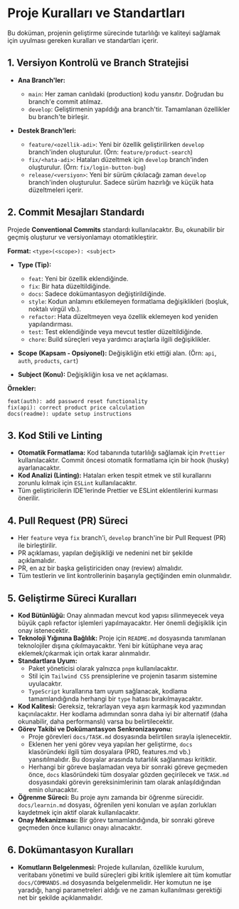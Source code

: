 # Proje Kuralları ve Standartları

Bu doküman, projenin geliştirme sürecinde tutarlılığı ve kaliteyi sağlamak için uyulması gereken kuralları ve standartları içerir.

## 1. Versiyon Kontrolü ve Branch Stratejisi

- **Ana Branch'ler:**
    - `main`: Her zaman canlıdaki (production) kodu yansıtır. Doğrudan bu branch'e commit atılmaz.
    - `develop`: Geliştirmenin yapıldığı ana branch'tir. Tamamlanan özellikler bu branch'te birleşir.

- **Destek Branch'leri:**
    - `feature/<ozellik-adi>`: Yeni bir özellik geliştirilirken `develop` branch'inden oluşturulur. (Örn: `feature/product-search`)
    - `fix/<hata-adi>`: Hataları düzeltmek için `develop` branch'inden oluşturulur. (Örn: `fix/login-button-bug`)
    - `release/<versiyon>`: Yeni bir sürüm çıkılacağı zaman `develop` branch'inden oluşturulur. Sadece sürüm hazırlığı ve küçük hata düzeltmeleri içerir.

## 2. Commit Mesajları Standardı

Projede **Conventional Commits** standardı kullanılacaktır. Bu, okunabilir bir geçmiş oluşturur ve versiyonlamayı otomatikleştirir.

**Format:** `<type>(<scope>): <subject>`

- **Type (Tip):**
    - `feat`: Yeni bir özellik eklendiğinde.
    - `fix`: Bir hata düzeltildiğinde.
    - `docs`: Sadece dokümantasyon değiştirildiğinde.
    - `style`: Kodun anlamını etkilemeyen formatlama değişiklikleri (boşluk, noktalı virgül vb.).
    - `refactor`: Hata düzeltmeyen veya özellik eklemeyen kod yeniden yapılandırması.
    - `test`: Test eklendiğinde veya mevcut testler düzeltildiğinde.
    - `chore`: Build süreçleri veya yardımcı araçlarla ilgili değişiklikler.

- **Scope (Kapsam - Opsiyonel):** Değişikliğin etki ettiği alan. (Örn: `api`, `auth`, `products`, `cart`)
- **Subject (Konu):** Değişikliğin kısa ve net açıklaması.

**Örnekler:**
```
feat(auth): add password reset functionality
fix(api): correct product price calculation
docs(readme): update setup instructions
```

## 3. Kod Stili ve Linting

- **Otomatik Formatlama:** Kod tabanında tutarlılığı sağlamak için `Prettier` kullanılacaktır. Commit öncesi otomatik formatlama için bir hook (husky) ayarlanacaktır.
- **Kod Analizi (Linting):** Hataları erken tespit etmek ve stil kurallarını zorunlu kılmak için `ESLint` kullanılacaktır.
- Tüm geliştiricilerin IDE'lerinde Prettier ve ESLint eklentilerini kurması önerilir.

## 4. Pull Request (PR) Süreci

- Her `feature` veya `fix` branch'i, `develop` branch'ine bir Pull Request (PR) ile birleştirilir.
- PR açıklaması, yapılan değişikliği ve nedenini net bir şekilde açıklamalıdır.
- PR, en az bir başka geliştiriciden onay (review) almalıdır.
- Tüm testlerin ve lint kontrollerinin başarıyla geçtiğinden emin olunmalıdır.

## 5. Geliştirme Süreci Kuralları

- **Kod Bütünlüğü:** Onay alınmadan mevcut kod yapısı silinmeyecek veya büyük çaplı refactor işlemleri yapılmayacaktır. Her önemli değişiklik için onay istenecektir.
- **Teknoloji Yığınına Bağlılık:** Proje için `README.md` dosyasında tanımlanan teknolojiler dışına çıkılmayacaktır. Yeni bir kütüphane veya araç eklemek/çıkarmak için ortak karar alınmalıdır.
- **Standartlara Uyum:**
    - Paket yöneticisi olarak yalnızca `pnpm` kullanılacaktır.
    - Stil için `Tailwind CSS` prensiplerine ve projenin tasarım sistemine uyulacaktır.
    - `TypeScript` kurallarına tam uyum sağlanacak, kodlama tamamlandığında herhangi bir `type` hatası bırakılmayacaktır.
- **Kod Kalitesi:** Gereksiz, tekrarlayan veya aşırı karmaşık kod yazımından kaçınılacaktır. Her kodlama adımından sonra daha iyi bir alternatif (daha okunabilir, daha performanslı) varsa bu belirtilecektir.
- **Görev Takibi ve Dokümantasyon Senkronizasyonu:**
    - Proje görevleri `docs/TASK.md` dosyasında belirtilen sırayla işlenecektir.
    - Eklenen her yeni görev veya yapılan her geliştirme, `docs` klasöründeki ilgili tüm dosyalara (PRD, features.md vb.) yansıtılmalıdır. Bu dosyalar arasında tutarlılık sağlanması kritiktir.
    - Herhangi bir göreve başlamadan veya bir sonraki göreve geçmeden önce, `docs` klasöründeki tüm dosyalar gözden geçirilecek ve `TASK.md` dosyasındaki görevin gereksinimlerinin tam olarak anlaşıldığından emin olunacaktır.
- **Öğrenme Süreci:** Bu proje aynı zamanda bir öğrenme sürecidir. `docs/learnin.md` dosyası, öğrenilen yeni konuları ve aşılan zorlukları kaydetmek için aktif olarak kullanılacaktır.
- **Onay Mekanizması:** Bir görev tamamlandığında, bir sonraki göreve geçmeden önce kullanıcı onayı alınacaktır.

## 6. Dokümantasyon Kuralları

- **Komutların Belgelenmesi:** Projede kullanılan, özellikle kurulum, veritabanı yönetimi ve build süreçleri gibi kritik işlemlere ait tüm komutlar `docs/COMMANDS.md` dosyasında belgelenmelidir. Her komutun ne işe yaradığı, hangi parametreleri aldığı ve ne zaman kullanılması gerektiği net bir şekilde açıklanmalıdır.

